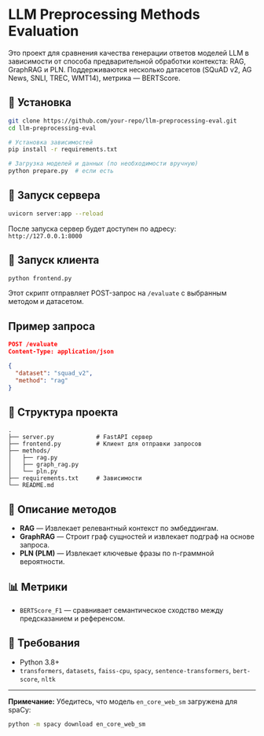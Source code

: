 # LLM Preprocessing Methods Evaluation

Это проект для сравнения качества генерации ответов моделей LLM в зависимости от способа предварительной обработки контекста: RAG, GraphRAG и PLN. Поддерживаются несколько датасетов (SQuAD v2, AG News, SNLI, TREC, WMT14), метрика — BERTScore.

## 🔧 Установка

```bash
git clone https://github.com/your-repo/llm-preprocessing-eval.git
cd llm-preprocessing-eval

# Установка зависимостей
pip install -r requirements.txt

# Загрузка моделей и данных (по необходимости вручную)
python prepare.py  # если есть
```

## 🚀 Запуск сервера

```bash
uvicorn server:app --reload
```

После запуска сервер будет доступен по адресу:  
`http://127.0.0.1:8000`

## 🧪 Запуск клиента

```bash
python frontend.py
```

Этот скрипт отправляет POST-запрос на `/evaluate` с выбранным методом и датасетом.

## Пример запроса

```json
POST /evaluate
Content-Type: application/json

{
  "dataset": "squad_v2",
  "method": "rag"
}
```

## 📁 Структура проекта

```
.
├── server.py            # FastAPI сервер
├── frontend.py          # Клиент для отправки запросов
├── methods/
│   ├── rag.py
│   ├── graph_rag.py
│   └── pln.py
├── requirements.txt     # Зависимости
└── README.md
```

## 🧠 Описание методов

- **RAG** — Извлекает релевантный контекст по эмбеддингам.
- **GraphRAG** — Строит граф сущностей и извлекает подграф на основе запроса.
- **PLN (PLM)** — Извлекает ключевые фразы по n-граммной вероятности.

## 📊 Метрики

- `BERTScore_F1` — сравнивает семантическое сходство между предсказанием и референсом.

## 📌 Требования

- Python 3.8+
- `transformers`, `datasets`, `faiss-cpu`, `spacy`, `sentence-transformers`, `bert-score`, `nltk`

---

**Примечание:** Убедитесь, что модель `en_core_web_sm` загружена для spaCy:

```bash
python -m spacy download en_core_web_sm
```
